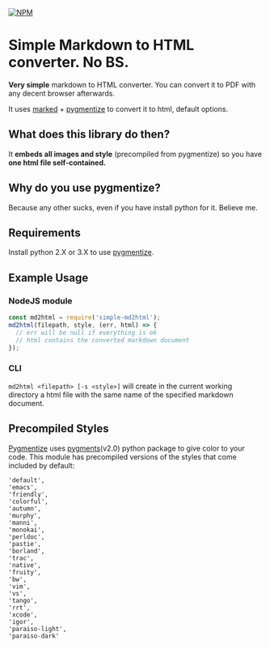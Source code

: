 [![NPM](https://nodei.co/npm/simple-md2html.png)](https://nodei.co/npm/simple-md2html/)

# Simple Markdown to HTML converter. No BS.

**Very simple** markdown to HTML converter. You can convert it to PDF with any decent browser afterwards.

It uses [marked](https://github.com/chjj/marked) + [pygmentize](https://github.com/rvagg/node-pygmentize-bundled) to convert it to html, default options.

## What does this library do then?

It **embeds all images and style** (precompiled from pygmentize) so you have **one html file self-contained.**

## Why do you use pygmentize? 

Because any other sucks, even if you have install python for it. Believe me.

## Requirements

Install python 2.X or 3.X to use [pygmentize](https://github.com/rvagg/node-pygmentize-bundled).

## Example Usage

### NodeJS module

```javascript
const md2html = require('simple-md2html');
md2html(filepath, style, (err, html) => {
  // err will be null if everything is ok
  // html contains the converted markdown document
});
```

### CLI

`md2html <filepath> [-s <style>]` will create in the current working directory
a html file with the same name of the specified markdown document.

## Precompiled Styles

[Pygmentize](https://github.com/rvagg/node-pygmentize-bundled) uses [pygments](http://pygments.org/download/)(v2.0) python package to give color to your code. This module
has precompiled versions of the styles that come included by default:

```
'default',
'emacs',
'friendly',
'colorful',
'autumn',
'murphy',
'manni',
'monokai',
'perldoc',
'pastie',
'borland',
'trac',
'native',
'fruity',
'bw',
'vim',
'vs',
'tango',
'rrt',
'xcode',
'igor',
'paraiso-light',
'paraiso-dark'
```